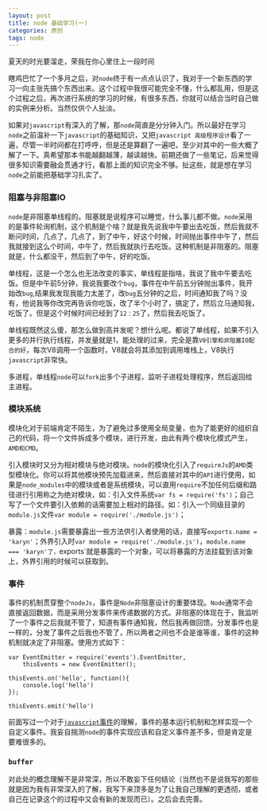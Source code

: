 ```yaml
---
layout: post
title: node 基础学习(一)
categories: 原创
tags: node
---
```


夏天的时光要溜走，荣我在你心里住上一段时间

<!--more-->

瞎鸡巴忙了一个多月之后，对`node`终于有一点点认识了，我对于一个新东西的学习一向主张先搞个东西出来。这个过程中我很可能完全不懂，什么都乱用，但是这个过程之后，再次进行系统的学习的时候，有很多东西，你就可以结合当时自己做的实例来分析。当然仅供个人扯淡。

如果对`javascript`有深入的了解，那`node`简直是分分钟入门。所以最好在学习`node`之前温补一下`javascript`的基础知识，又把`javascript 高级程序设计`看了一遍，尽管一半时间都在打呼呼，但是还是算翻了一遍吧，至少对其中的一些大概了解了一下。真希望那本书能越翻越薄，越读越快。前期还做了一些笔记，后来觉得很多知识需要融会贯通才行，看那上面的知识完全不够。扯这些，就是想在学习`node`之前能把基础学习扎实了。

### 阻塞与非阻塞IO

`node`是非阻塞单线程的。阻塞就是说程序可以睡觉，什么事儿都不做。`node`采用的是事件轮询机制，这个机制是个啥？就是我先说我中午要出去吃饭，然后我就不断问时间，几点了，几点了，到了中午，好这个时候，时间抛出事件中午了，然后我就接到这么个时间，中午了，然后我就执行去吃饭。这种机制是非阻塞的。阻塞就是，什么都没干，然后到了中午，好的吃饭。

单线程，这是一个怎么也无法改变的事实，单线程是指啥，我说了我中午要去吃饭。但是中午前5分钟，我说我要改个`bug`，事件在中午前五分钟抛出事件，我开始改`bug`,结果我发现我能力太差了，改`bug`五分钟的之后，时间通知我了吗？没有，他说我等你改完再告诉你吃饭，改了半个小时了，搞定了，然后立马通知我，吃饭了。但是这个时候时间已经到了`12：25`了，然后我去吃饭了。

单线程既然这么傻，那怎么做到高并发呢？想什么呢。都说了单线程，如果不引入更多的并行执行线程，并发量就是1，能处理的过来，完全是靠`V8引擎和非阻塞IO配合的好`，每次V8调用一个函数时，V8就会将其添加到调用堆栈上，V8执行`javascript`非常快。

多进程，单线程`node`可以`fork`出多个子进程，监听子进程处理程序，然后返回给主进程。

### 模块系统

模块化对于前端肯定不陌生，为了避免过多使用全局变量，也为了能更好的组织自己的代码，将一个文件拆成多个模块，进行开发，由此有两个模块化模式产生，`AMD和CMD`。

引入模块时又分为相对模块与绝对模块。`node`的模块化引入了`requireJs`的`AMD`类型模块化。你可以将其他模块预先加载进来，然后直接对其中的`API`进行使用，如果是`node_modules`中的模块或者是系统模块，可以直用`require`不加任何后缀和路径进行引用称之为绝对模块，如：引入文件系统`var fs = require('fs')`；自己写了一个文件要引入依赖的话需要加上相对的路径。如：引入一个同级目录的`module.js`文件`var module = require('./module.js')`；

暴露：`module.js`需要暴露出一些方法供引入者使用的话，直接写`exports.name = 'karyn'`；外界引入时`var module = require('./module.js')`，`module.name === 'karyn'了，`exports`就是暴露的一个对象，可以将暴露的方法挂载到该对象上，外界引用的时候可以获取到。

### 事件

事件的机制贯穿整个`nodeJs`，事件是`Node`非阻塞设计的重要体现。`Node`通常不会直接返回数据，而是采用分发事件来传递数据的方式。非阻塞的体现在于，我监听了一个事件之后我就不管了，知道有事件通知我，然后我再做回馈。分发事件也是一样的，分发了事件之后我也不管了，所以两者之间也不会是谁等谁，事件的这种机制就决定了非阻塞。使用方式如下：

    var EventEmitter = require('events').EventEmitter,
        thisEvents = new EventEmitter();

    thisEvents.on('hello', function(){
        console.log('hello')
    });

    thisEvents.emit('hello')

前面写过一个对于[`javascript`事件](http://localhost:4000/2015-07/15/)的理解，事件的基本运行机制和怎样实现一个自定义事件。我妄自揣测`node`的事件实现应该和自定义事件差不多，但是肯定是要难很多的。

### `buffer`

对此处的概念理解不是非常深，所以不敢妄下任何结论（当然也不是说我写的那些就是因为我有非常深入的了解，我写下来顶多是为了让我自己理解的更透彻，或者自己在记录这个的过程中又会有新的发现而已）。之后会去完善。
